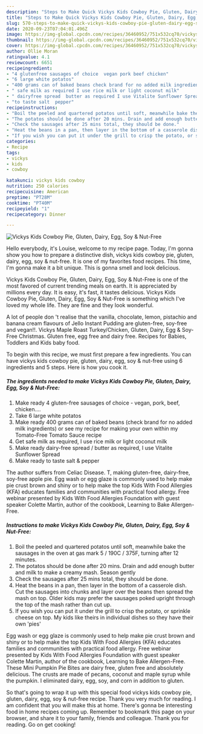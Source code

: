 ```yaml
---
description: "Steps to Make Quick Vickys Kids Cowboy Pie, Gluten, Dairy, Egg, Soy &amp;amp; Nut-Free"
title: "Steps to Make Quick Vickys Kids Cowboy Pie, Gluten, Dairy, Egg, Soy &amp;amp; Nut-Free"
slug: 570-steps-to-make-quick-vickys-kids-cowboy-pie-gluten-dairy-egg-soy-and-amp-nut-free
date: 2020-09-23T07:04:01.496Z
image: https://img-global.cpcdn.com/recipes/36460952/751x532cq70/vickys-kids-cowboy-pie-gluten-dairy-egg-soy-nut-free-recipe-main-photo.jpg
thumbnail: https://img-global.cpcdn.com/recipes/36460952/751x532cq70/vickys-kids-cowboy-pie-gluten-dairy-egg-soy-nut-free-recipe-main-photo.jpg
cover: https://img-global.cpcdn.com/recipes/36460952/751x532cq70/vickys-kids-cowboy-pie-gluten-dairy-egg-soy-nut-free-recipe-main-photo.jpg
author: Ollie Moran
ratingvalue: 4.1
reviewcount: 6651
recipeingredient:
- "4 glutenfree sausages of choice  vegan pork beef chicken"
- "6 large white potatos"
- "400 grams can of baked beans check brand for no added milk ingredients or see my recipe for making your own within my TomatoFree Tomato Sauce recipe"
- " safe milk as required I use rice milk or light coconut milk"
- " dairyfree spread  butter as required I use Vitalite Sunflower Spread"
- "to taste salt  pepper"
recipeinstructions:
- "Boil the peeled and quartered potatos until soft, meanwhile bake the sausages in the oven at gas mark 5 / 190C / 375F, turning after 12 minutes."
- "The potatos should be done after 20 mins. Drain and add enough butter and milk to make a creamy mash. Season gently"
- "Check the sausages after 25 mins total, they should be done."
- "Heat the beans in a pan, then layer in the bottom of a casserole dish. Cut the sausages into chunks and layer over the beans then spread the mash on top. Older kids may prefer the sausages poked upright through the top of the mash rather than cut up."
- "If you wish you can put it under the grill to crisp the potato, or sprinkle cheese on top. My kids like theirs in individual dishes so they have their own &#39;pies&#39;"
categories:
- Recipe
tags:
- vickys
- kids
- cowboy

katakunci: vickys kids cowboy 
nutrition: 250 calories
recipecuisine: American
preptime: "PT28M"
cooktime: "PT40M"
recipeyield: "1"
recipecategory: Dinner

---
```



![Vickys Kids Cowboy Pie, Gluten, Dairy, Egg, Soy &amp; Nut-Free](https://img-global.cpcdn.com/recipes/36460952/751x532cq70/vickys-kids-cowboy-pie-gluten-dairy-egg-soy-nut-free-recipe-main-photo.jpg)

Hello everybody, it's Louise, welcome to my recipe page. Today, I'm gonna show you how to prepare a distinctive dish, vickys kids cowboy pie, gluten, dairy, egg, soy &amp; nut-free. It is one of my favorites food recipes. This time, I'm gonna make it a bit unique. This is gonna smell and look delicious.

Vickys Kids Cowboy Pie, Gluten, Dairy, Egg, Soy &amp; Nut-Free is one of the most favored of current trending meals on earth. It is appreciated by millions every day. It is easy, it's fast, it tastes delicious. Vickys Kids Cowboy Pie, Gluten, Dairy, Egg, Soy &amp; Nut-Free is something which I've loved my whole life. They are fine and they look wonderful.

A lot of people don &#39;t realise that the vanilla, chocolate, lemon, pistachio and banana cream flavours of Jello Instant Pudding are gluten-free, soy-free and vegan!!. Vickys Maple Roast Turkey/Chicken, Gluten, Dairy, Egg &amp; Soy-Free Christmas. Gluten free, egg free and dairy free. Recipes for Babies, Toddlers and Kids baby food.


To begin with this recipe, we must first prepare a few ingredients. You can have vickys kids cowboy pie, gluten, dairy, egg, soy &amp; nut-free using 6 ingredients and 5 steps. Here is how you cook it.

<!--inarticleads1-->

##### The ingredients needed to make Vickys Kids Cowboy Pie, Gluten, Dairy, Egg, Soy &amp; Nut-Free:

1. Make ready 4 gluten-free sausages of choice - vegan, pork, beef, chicken....
1. Take 6 large white potatos
1. Make ready 400 grams can of baked beans (check brand for no added milk ingredients) or see my recipe for making your own within my Tomato-Free Tomato Sauce recipe
1. Get  safe milk as required, I use rice milk or light coconut milk
1. Make ready  dairy-free spread / butter as required, I use Vitalite Sunflower Spread
1. Make ready to taste salt &amp; pepper


The author suffers from Celiac Disease. T, making gluten-free, dairy-free, soy-free apple pie. Egg wash or egg glaze is commonly used to help make pie crust brown and shiny or to help make the top Kids With Food Allergies (KFA) educates families and communities with practical food allergy. Free webinar presented by Kids With Food Allergies Foundation with guest speaker Colette Martin, author of the cookbook, Learning to Bake Allergen-Free. 

<!--inarticleads2-->

##### Instructions to make Vickys Kids Cowboy Pie, Gluten, Dairy, Egg, Soy &amp; Nut-Free:

1. Boil the peeled and quartered potatos until soft, meanwhile bake the sausages in the oven at gas mark 5 / 190C / 375F, turning after 12 minutes.
1. The potatos should be done after 20 mins. Drain and add enough butter and milk to make a creamy mash. Season gently
1. Check the sausages after 25 mins total, they should be done.
1. Heat the beans in a pan, then layer in the bottom of a casserole dish. Cut the sausages into chunks and layer over the beans then spread the mash on top. Older kids may prefer the sausages poked upright through the top of the mash rather than cut up.
1. If you wish you can put it under the grill to crisp the potato, or sprinkle cheese on top. My kids like theirs in individual dishes so they have their own &#39;pies&#39;


Egg wash or egg glaze is commonly used to help make pie crust brown and shiny or to help make the top Kids With Food Allergies (KFA) educates families and communities with practical food allergy. Free webinar presented by Kids With Food Allergies Foundation with guest speaker Colette Martin, author of the cookbook, Learning to Bake Allergen-Free. These Mini Pumpkin Pie Bites are dairy free, gluten free and absolutely delicious. The crusts are made of pecans, coconut and maple syrup while the pumpkin. I eliminated dairy, egg, soy, and corn in addition to gluten. 

So that's going to wrap it up with this special food vickys kids cowboy pie, gluten, dairy, egg, soy &amp; nut-free recipe. Thank you very much for reading. I am confident that you will make this at home. There's gonna be interesting food in home recipes coming up. Remember to bookmark this page on your browser, and share it to your family, friends and colleague. Thank you for reading. Go on get cooking!

